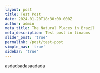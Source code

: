 ```yaml
---
layout: post
title: Test Post
date: 2024-01-20T18:30:00.000Z
author: admin
meta_title: The Natural Places in Brazil
meta_description: Test post in tinacms
slider_post: 'true'
permalink: /post/test-post
simple_nav: 'true'
sidebar: 'true'
---
```


asdadsadasaadada
